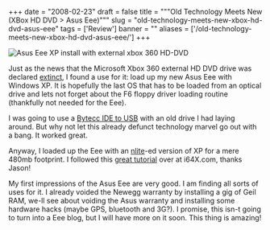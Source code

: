 
+++
date = "2008-02-23"
draft = false
title = """Old Technology Meets New (XBox HD DVD > Asus Eee)"""
slug = "old-technology-meets-new-xbox-hd-dvd-asus-eee"
tags = ['Review']
banner = ""
aliases = ['/old-technology-meets-new-xbox-hd-dvd-asus-eee/']
+++


![Asus Eee XP install with external xbox 360 HD-DVD](http://static.mrmatt57.org/img/eee_xboxHDDVD.jpg)

Just as the news that the Microsoft Xbox 360 external HD DVD drive was declared [extinct](http://www.electronista.com/articles/08/02/23/ms.axes.x360.hd.dvd.drive/), I found a use for it: load up my new Asus Eee with Windows XP. It is hopefully the last OS that has to be loaded from an optical drive and lets not forget about the F6 floppy driver loading routine (thankfully not needed for the Eee).

I was going to use a [Bytecc IDE to USB](http://www.newegg.com/Product/Product.aspx?Item=N82E16812156101) with an old drive I had laying around. But why not let this already defunct technology marvel go out with a bang. It worked great.

Anyway, I loaded up the Eee with an [nlite](http://www.nliteos.com/)-ed version of XP for a mere 480mb footprint. I followed this [great tutorial](http://www.i64x.com/eeexp.php) over at i64X.com, thanks Jason!

My first impressions of the Asus Eee are very good. I am finding all sorts of uses for it. I already voided the Newegg warranty by installing a gig of Geil RAM, we-ll see about voiding the Asus warranty and installing some hardware hacks (maybe GPS, bluetooth and 3G?). I promise, this isn-t going to turn into a Eee blog, but I will have more on it soon. This thing is amazing!





